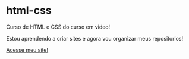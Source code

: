 # html-css
 Curso de HTML e CSS do curso em video! 

 Estou aprendendo a criar sites e agora vou organizar meus repositorios!
 
<a href="https://guilherme-rabelo.github.io/html-css/desafios/desafio01m2/index.html"> Acesse meu site!</a>
